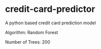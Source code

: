 # credit-card-predictor
A python based credit card prediction model

Algorithm: Random Forest

Number of Trees: 200
